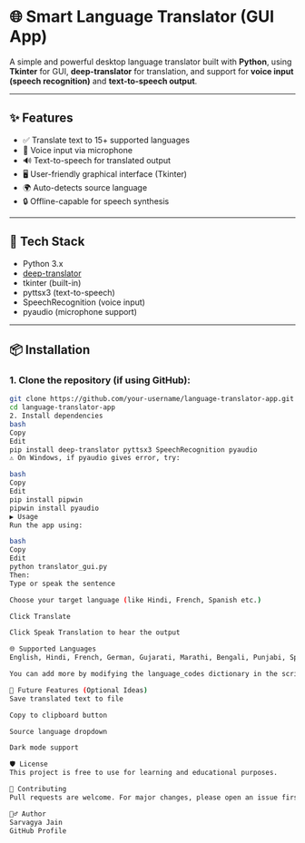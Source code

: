 # 🌐 Smart Language Translator (GUI App)

A simple and powerful desktop language translator built with **Python**, using **Tkinter** for GUI, **deep-translator** for translation, and support for **voice input (speech recognition)** and **text-to-speech output**.

---

## ✨ Features

- ✅ Translate text to 15+ supported languages
- 🎤 Voice input via microphone
- 🔊 Text-to-speech for translated output
- 🖥️ User-friendly graphical interface (Tkinter)
- 🌍 Auto-detects source language
- 🔒 Offline-capable for speech synthesis

---

## 🚀 Tech Stack

- Python 3.x
- [deep-translator](https://pypi.org/project/deep-translator/)
- tkinter (built-in)
- pyttsx3 (text-to-speech)
- SpeechRecognition (voice input)
- pyaudio (microphone support)

---

## 📦 Installation

### 1. Clone the repository (if using GitHub):

```bash
git clone https://github.com/your-username/language-translator-app.git
cd language-translator-app
2. Install dependencies
bash
Copy
Edit
pip install deep-translator pyttsx3 SpeechRecognition pyaudio
⚠️ On Windows, if pyaudio gives error, try:

bash
Copy
Edit
pip install pipwin
pipwin install pyaudio
▶️ Usage
Run the app using:

bash
Copy
Edit
python translator_gui.py
Then:
Type or speak the sentence

Choose your target language (like Hindi, French, Spanish etc.)

Click Translate

Click Speak Translation to hear the output

🌐 Supported Languages
English, Hindi, French, German, Gujarati, Marathi, Bengali, Punjabi, Spanish, Tamil, Telugu, Urdu, Chinese, Japanese, Korean, Arabic

You can add more by modifying the language_codes dictionary in the script.

🧠 Future Features (Optional Ideas)
Save translated text to file

Copy to clipboard button

Source language dropdown

Dark mode support

🛡️ License
This project is free to use for learning and educational purposes.

🤝 Contributing
Pull requests are welcome. For major changes, please open an issue first to discuss what you would like to change.

🙋‍♂️ Author
Sarvagya Jain
GitHub Profile